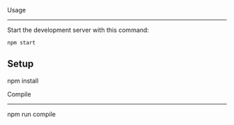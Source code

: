 
Usage
___
Start the development server with this command:
```
npm start
```

Setup
---
npm install


Compile
___
npm run compile
